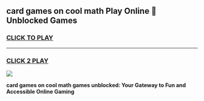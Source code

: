 
## card games on cool math Play Online 👋 Unblocked Games
<h3>
<a href="https://news.freeplayer.one?title=card_games_on_cool_math&ref=17CMG">CLICK TO PLAY</a></h3>
<hr>

<h3>
<a href="https://news.freeplayer.one?title=card_games_on_cool_math&ref=17CMG">CLICK 2 PLAY</a>
  
</h3>

<a href="https://news.freeplayer.one?title=card_games_on_cool_math&ref=17CMG/"><img src="https://clearcache.store/games.png"></a>


**card games on cool math games unblocked: Your Gateway to Fun and Accessible Online Gaming**
